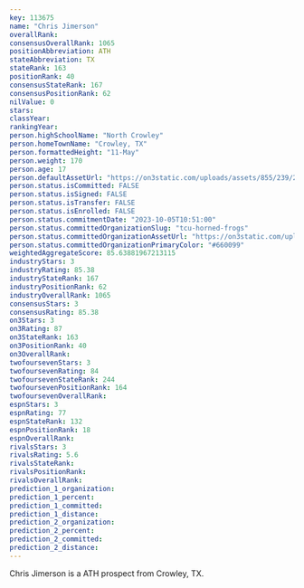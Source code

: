 ```yaml
---
key: 113675
name: "Chris Jimerson"
overallRank: 
consensusOverallRank: 1065
positionAbbreviation: ATH
stateAbbreviation: TX
stateRank: 163
positionRank: 40
consensusStateRank: 167
consensusPositionRank: 62
nilValue: 0
stars: 
classYear: 
rankingYear: 
person.highSchoolName: "North Crowley"
person.homeTownName: "Crowley, TX"
person.formattedHeight: "11-May"
person.weight: 170
person.age: 17
person.defaultAssetUrl: "https://on3static.com/uploads/assets/855/239/239855.png"
person.status.isCommitted: FALSE
person.status.isSigned: FALSE
person.status.isTransfer: FALSE
person.status.isEnrolled: FALSE
person.status.commitmentDate: "2023-10-05T10:51:00"
person.status.committedOrganizationSlug: "tcu-horned-frogs"
person.status.committedOrganizationAssetUrl: "https://on3static.com/uploads/assets/773/214/214773.svg"
person.status.committedOrganizationPrimaryColor: "#660099"
weightedAggregateScore: 85.63881967213115
industryStars: 3
industryRating: 85.38
industryStateRank: 167
industryPositionRank: 62
industryOverallRank: 1065
consensusStars: 3
consensusRating: 85.38
on3Stars: 3
on3Rating: 87
on3StateRank: 163
on3PositionRank: 40
on3OverallRank: 
twofoursevenStars: 3
twofoursevenRating: 84
twofoursevenStateRank: 244
twofoursevenPositionRank: 164
twofoursevenOverallRank: 
espnStars: 3
espnRating: 77
espnStateRank: 132
espnPositionRank: 18
espnOverallRank: 
rivalsStars: 3
rivalsRating: 5.6
rivalsStateRank: 
rivalsPositionRank: 
rivalsOverallRank: 
prediction_1_organization: 
prediction_1_percent: 
prediction_1_committed: 
prediction_1_distance: 
prediction_2_organization: 
prediction_2_percent: 
prediction_2_committed: 
prediction_2_distance: 
---
```

Chris Jimerson is a ATH prospect from Crowley, TX.